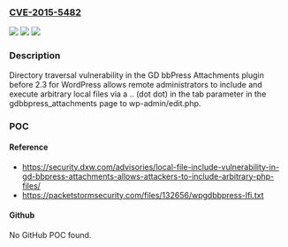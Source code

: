 ### [CVE-2015-5482](https://cve.mitre.org/cgi-bin/cvename.cgi?name=CVE-2015-5482)
![](https://img.shields.io/static/v1?label=Product&message=n%2Fa&color=blue)
![](https://img.shields.io/static/v1?label=Version&message=n%2Fa&color=blue)
![](https://img.shields.io/static/v1?label=Vulnerability&message=n%2Fa&color=brighgreen)

### Description

Directory traversal vulnerability in the GD bbPress Attachments plugin before 2.3 for WordPress allows remote administrators to include and execute arbitrary local files via a .. (dot dot) in the tab parameter in the gdbbpress_attachments page to wp-admin/edit.php.

### POC

#### Reference
- https://security.dxw.com/advisories/local-file-include-vulnerability-in-gd-bbpress-attachments-allows-attackers-to-include-arbitrary-php-files/
- https://packetstormsecurity.com/files/132656/wpgdbbpress-lfi.txt

#### Github
No GitHub POC found.

